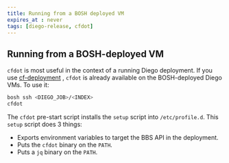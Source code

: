 ```yaml
---
title: Running from a BOSH deployed VM
expires_at : never
tags: [diego-release, cfdot]
---
```


## Running from a BOSH-deployed VM

`cfdot` is most useful in the context of a running Diego deployment.  If you
use [cf-deployment](https://github.com/cloudfoundry/cf-deployment/tree/main) ,
`cfdot` is already available on the BOSH-deployed Diego VMs. To use it:

```bash
bosh ssh <DIEGO_JOB>/<INDEX>
cfdot
```

The `cfdot` pre-start script installs the `setup` script into `/etc/profile.d`.
This `setup` script does 3 things:

- Exports environment variables to target the BBS API in the deployment.
- Puts the `cfdot` binary on the `PATH`.
- Puts a `jq` binary on the `PATH`.
